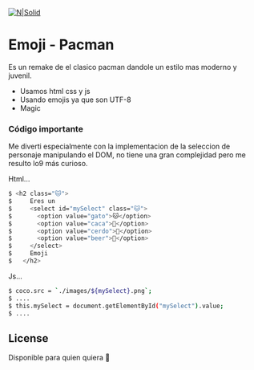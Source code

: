 [![N|Solid](https://ravebolognesa.github.io/emoji-Pacman2/images/logo.png)](https://ravebolognesa.github.io/emoji-Pacman2/)

# Emoji - Pacman

Es un remake de el clasico pacman dandole un estilo mas moderno y juvenil.

  - Usamos html css y js
  - Usando emojis ya que son UTF-8
  - Magic

### Código importante

Me diverti especialmente con la implementacion de la seleccion de personaje manipulando el DOM, no tiene una gran complejidad pero me resulto lo9 más curioso.

Html...

```sh
$ <h2 class="🐱">
$     Eres un
$     <select id="mySelect" class="🐱">
$       <option value="gato">🐱</option>
$       <option value="caca">💩</option>
$       <option value="cerdo">🐷</option>
$       <option value="beer">🍺</option>
$     </select>
$     Emoji
$   </h2>
```

Js...

```sh
$ coco.src = `./images/${mySelect}.png`;
$ ....
$ this.mySelect = document.getElementById("mySelect").value;
$ ....
```


License
----

Disponible para quien quiera 🦄
